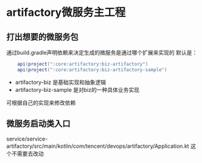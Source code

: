 # artifactory微服务主工程

## 打出想要的微服务包
通过build.gradle声明依赖来决定生成的微服务是通过哪个扩展来实现的
默认是：

```groovy
    api(project(":core:artifactory:biz-artifactory")
    api(project(":core:artifactory:biz-artifactory-sample")
```

- artifactory-biz 是基础实现和抽象逻辑
- artifactory-biz-sample 是对biz的一种具体业务实现

可根据自己的实现来修改依赖

## 微服务启动类入口
service/service-artifactory/src/main/kotlin/com/tencent/devops/artifactory/Application.kt 
这个不需要去改动
